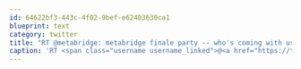 ```yaml
---
id: 64622bf3-443c-4f02-9bef-e62403630ca1
blueprint: text
category: twitter
title: "RT @metabridge: metabridge finale party -- who's coming with us? Early bird price ends in 2 days! ow.ly/kSE0r"
caption: 'RT <span class="username username_linked">@<a href="https://twitter.com/metabridge" title="Metabridge">metabridge</a></span>: metabridge finale party -- who''s coming with us? Early bird price ends in 2 days! <a href="http://ow.ly/kSE0r" title="http://ow.ly/kSE0r" class="link link_untco">ow.ly/kSE0r</a>'
---
```

